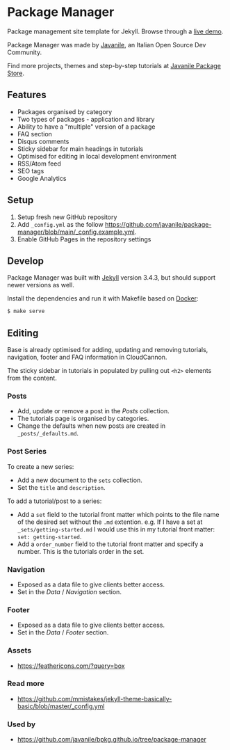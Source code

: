 # Package Manager

Package management site template for Jekyll. Browse through a [live demo](https://javanile.org/package-manager).

Package Manager was made by [Javanile](http://javanile.org/), an Italian Open Source Dev Community.

Find more projects, themes and step-by-step tutorials at [Javanile Package Store](https://packages.javanile.org/).

## Features

* Packages organised by category
* Two types of packages - application and library
* Ability to have a "multiple" version of a package
* FAQ section
* Disqus comments
* Sticky sidebar for main headings in tutorials
* Optimised for editing in local development environment
* RSS/Atom feed
* SEO tags
* Google Analytics

## Setup

1. Setup fresh new GitHub repository
2. Add `_config.yml` as the follow <https://github.com/javanile/package-manager/blob/main/_config.example.yml>.
3. Enable GitHub Pages in the repository settings

## Develop

Package Manager was built with [Jekyll](http://jekyllrb.com/) version 3.4.3, but should support newer versions as well.

Install the dependencies and run it with Makefile based on [Docker](http://docker.com/):

~~~bash
$ make serve
~~~

## Editing

Base is already optimised for adding, updating and removing tutorials, navigation, footer and FAQ information in CloudCannon.

The sticky sidebar in tutorials in populated by pulling out `<h2>` elements from the content.

### Posts

* Add, update or remove a post in the *Posts* collection.
* The tutorials page is organised by categories.
* Change the defaults when new posts are created in `_posts/_defaults.md`.

### Post Series
To create a new series:

* Add a new document to the `sets` collection.
* Set the `title` and `description`.

To add a tutorial/post to a series:
* Add a `set` field to the tutorial front matter which points to the file name of the desired set without the `.md` extention. e.g. If I have a set at `_sets/getting-started.md` I would use this in my tutorial front matter: `set: getting-started`.
* Add a `order_number` field to the tutorial front matter and specify a number. This is the tutorials order in the set.

### Navigation

* Exposed as a data file to give clients better access.
* Set in the *Data* / *Navigation* section.

### Footer

* Exposed as a data file to give clients better access.
* Set in the *Data* / *Footer* section.

### Assets

* <https://feathericons.com/?query=box>

### Read more

* <https://github.com/mmistakes/jekyll-theme-basically-basic/blob/master/_config.yml>

### Used by

* https://github.com/javanile/bpkg.github.io/tree/package-manager
